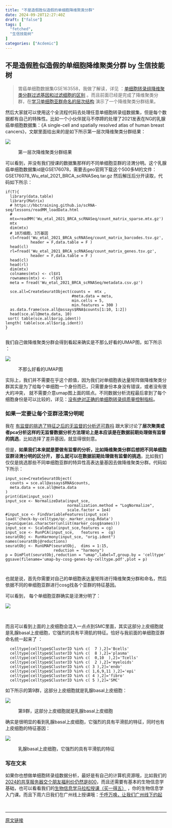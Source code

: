 ```yaml
---
title: "不是造假胜似造假的单细胞降维聚类分群"
date: 2024-09-28T12:27:40Z
draft: ["false"]
tags: [
  "fetched",
  "生信技能树"
]
categories: ["Acdemic"]
---
```

不是造假胜似造假的单细胞降维聚类分群 by 生信技能树
------
<div><section data-tool="mdnice编辑器" data-website="https://www.mdnice.com"><blockquote data-tool="mdnice编辑器"><span></span><p>胃癌单细胞数据集GSE163558，我做了解读，详见 ：<a href="https://mp.weixin.qq.com/s?__biz=MzAxMDkxODM1Ng==&amp;mid=2247533053&amp;idx=1&amp;sn=bd155638b280e875dcae14622198b65b&amp;scene=21#wechat_redirect" data-linktype="2">单细胞转录组降维聚类分群过滤基因和过滤细胞的区别</a> 。而且前面已经是完成了降维聚类分群，在<a href="https://mp.weixin.qq.com/s?__biz=MzAxMDkxODM1Ng==&amp;mid=2247533061&amp;idx=1&amp;sn=de67737df31c0302667d9c7a75214415&amp;scene=21#wechat_redirect" data-linktype="2">学习单细胞亚群命名的层次结构</a> 演示了一个降维聚类分群结果。</p></blockquote><p data-tool="mdnice编辑器">然后大家就可以使用这个全流程代码去处理任意单细胞转录组数据集，但是每个数据都有自己的特殊性。比如一个小伙伴就马不停蹄的处理了2021发表在NG的乳腺癌单细胞数据集：《A single-cell and spatially resolved atlas of human breast cancers》，文献里面给出来的是如下所示第一层次降维聚类分群结果：</p><p><img data-galleryid="" data-imgfileid="100049985" data-ratio="0.5" data-s="300,640" data-src="https://mmbiz.qpic.cn/mmbiz_png/cZNhZQ6j4wwEWyeYVq2icCCdcFAicbARMz2icgBYYib6tD3U4r4bqrPGWUhOV08maen0xbgLHDPN4FJH3zegmhIQ7g/640?wx_fmt=png&amp;from=appmsg" data-type="png" data-w="1080" src="https://mmbiz.qpic.cn/mmbiz_png/cZNhZQ6j4wwEWyeYVq2icCCdcFAicbARMz2icgBYYib6tD3U4r4bqrPGWUhOV08maen0xbgLHDPN4FJH3zegmhIQ7g/640?wx_fmt=png&amp;from=appmsg"></p><figure data-tool="mdnice编辑器"><figcaption>第一层次降维聚类分群结果</figcaption></figure><p data-tool="mdnice编辑器">可以看到，并没有我们授课的数据集那样的不同单细胞亚群的泾渭分明。这个乳腺癌单细胞数据集id是GSE176078，需要去geo官网下载这个500多M的文件：GSE176078_Wu_etal_2021_BRCA_scRNASeq.tar.gz 然后解压后分开读取，代码如下所示：</p><pre data-tool="mdnice编辑器"><span></span><code><span>if</span>(T){<br>  library(data.table)<br>  library(Matrix) <br>  <span># https://hbctraining.github.io/scRNA-seq/lessons/readMM_loadData.html</span><br>  <span>#  </span><br>  mtx=readMM(<span>'Wu_etal_2021_BRCA_scRNASeq/count_matrix_sparse.mtx.gz'</span>)<br>  mtx<br>  dim(mtx)<br>  <span># 10万细胞，3万基因 </span><br>  cl=fread(<span>'Wu_etal_2021_BRCA_scRNASeq/count_matrix_barcodes.tsv.gz'</span>,<br>           header = F,data.table = F ) <br>  head(cl)<br>  rl=fread(<span>'Wu_etal_2021_BRCA_scRNASeq/count_matrix_genes.tsv.gz'</span>,<br>           header = F,data.table = F ) <br>  head(cl)<br>  head(rl)<br>  dim(mtx)<br>  colnames(mtx) &lt;- cl<span>$V1</span><br>  rownames(mtx) &lt;-  rl<span>$V1</span><br>  meta = fread(<span>'Wu_etal_2021_BRCA_scRNASeq/metadata.csv.gz'</span>)<br>  <br>  sce.all=CreateSeuratObject(counts =  mtx , <br>                             <span>#meta.data = meta,</span><br>                             min.cells = 5,<br>                             min.features = 300 )<br>  as.data.frame(sce.all@assays<span>$RNA</span><span>$counts</span>[1:10, 1:2])<br>  head(sce.all@meta.data, 10)<br> sort( table(sce.all<span>$orig</span>.ident))<br>length( table(sce.all<span>$orig</span>.ident))  <br>}<br><br></code></pre><p data-tool="mdnice编辑器">我们自己做降维聚类分群会得到看起来确实是不那么好看的UMAP图，如下所示 ：</p><p><img data-galleryid="" data-imgfileid="100049986" data-ratio="1.2185185185185186" data-s="300,640" data-src="https://mmbiz.qpic.cn/mmbiz_png/cZNhZQ6j4wwEWyeYVq2icCCdcFAicbARMzMTZIHicTCQ5a9WlWic8afPOJq1PS1ZsPMWYgg5Uc59wMvp200PYle9iaw/640?wx_fmt=png&amp;from=appmsg" data-type="png" data-w="1080" src="https://mmbiz.qpic.cn/mmbiz_png/cZNhZQ6j4wwEWyeYVq2icCCdcFAicbARMzMTZIHicTCQ5a9WlWic8afPOJq1PS1ZsPMWYgg5Uc59wMvp200PYle9iaw/640?wx_fmt=png&amp;from=appmsg"></p><figure data-tool="mdnice编辑器"><figcaption>不那么好看的UMAP图</figcaption></figure><p data-tool="mdnice编辑器">实际上，我们并不需要在乎这个颜值，因为我们对单细胞表达量矩阵做降维聚类分群其实是为了给每个单细胞一个身份而已，只需要身份本身没有错误，或者没有很大的冲突， 就不需要介意umap图上面的斑点。不同数据分析流程最后拿到了每个细胞身份是可以比较的，详见：<a href="https://mp.weixin.qq.com/s?__biz=MzAxMDkxODM1Ng==&amp;mid=2247533087&amp;idx=1&amp;sn=0397ea00da43ef1de3dc5119480b4692&amp;scene=21#wechat_redirect" data-linktype="2">没有绝对正确的单细胞转录组质量控制指标</a>。</p><h3 data-tool="mdnice编辑器"><span></span><span>如果一定要让每个亚群泾渭分明呢</span><span></span></h3><p data-tool="mdnice编辑器">我在 <a href="https://mp.weixin.qq.com/s?__biz=MzAxMDkxODM1Ng==&amp;mid=2247533595&amp;idx=1&amp;sn=87d9f3e71c78a803c356c30a6a4b6a89&amp;scene=21#wechat_redirect" data-linktype="2">有监督的挑选了特征之后的无监督的分析还可靠吗</a> 跟大家讨论了<strong>层次聚类或者pca分析这样的无监督数据分析方法理论上是本应该是在数据前期处理做有监督的挑选</strong>，比如选择了差异基因，就显得很刻意。</p><p data-tool="mdnice编辑器">但是，<strong>如果我们本来就是要做有监督的分析，比如降维聚类分群后想把不同单细胞亚群泾渭分明的区分开， 那么就可以在数据前期处理做有监督的挑选</strong>，比如我们仅仅是挑选那些不同单细胞亚群的特异性高表达量基因去做降维聚类分群。代码如下所示：</p><pre data-tool="mdnice编辑器"><span></span><code>input_sce=CreateSeuratObject(<br>  counts = sce.all@assays$RNA$counts,<br>  meta.data = sce.all@meta.data<br>)<br>print(dim(input_sce))<br>input_sce &lt;- NormalizeData(input_sce, <br>                           normalization.method = <span>"LogNormalize"</span>,<br>                           scale.factor = <span>1e4</span>) <br><span>#input_sce &lt;- FindVariableFeatures(input_sce)</span><br>load(<span>'check-by-celltype/qc-_marker_cosg.Rdata'</span>)<br>cg=unique(as.character(unlist(marker_cosg$names)))<br>input_sce &lt;- ScaleData(input_sce,features = cg)<br>input_sce &lt;- RunPCA(input_sce,   features =  cg)<br>seuratObj &lt;- RunHarmony(input_sce, <span>"orig.ident"</span>)<br>names(seuratObj@reductions)<br>seuratObj &lt;- RunUMAP(seuratObj,  dims = <span>1</span>:<span>15</span>, <br>                     reduction = <span>"harmony"</span>)<br>p = DimPlot(seuratObj,reduction = <span>"umap"</span>,label=<span>T</span>,group.by = <span>'celltype'</span> ) ;p<br>ggsave(filename=<span>'umap-by-cosg-genes-by-celltype.pdf'</span>,plot = p) <br><br><br></code></pre><p data-tool="mdnice编辑器">也就是说，首先你需要对自己的单细胞表达量矩阵进行降维聚类分群和命名，然后依据不同的单细胞亚群进行cosg找各个亚群的特征基因。</p><p data-tool="mdnice编辑器">可以看到， 每个单细胞亚群确实是泾渭分明了：</p><p><img data-galleryid="" data-imgfileid="100049984" data-ratio="0.7694444444444445" data-s="300,640" data-src="https://mmbiz.qpic.cn/mmbiz_png/cZNhZQ6j4wwEWyeYVq2icCCdcFAicbARMzvDYfrbO8gSzicFU1spext4gxibVoLBgBs7TzU7h95JSpSdIJQhdbHYDA/640?wx_fmt=png&amp;from=appmsg" data-type="png" data-w="1080" src="https://mmbiz.qpic.cn/mmbiz_png/cZNhZQ6j4wwEWyeYVq2icCCdcFAicbARMzvDYfrbO8gSzicFU1spext4gxibVoLBgBs7TzU7h95JSpSdIJQhdbHYDA/640?wx_fmt=png&amp;from=appmsg"></p><figure data-tool="mdnice编辑器"><figcaption> </figcaption></figure><p data-tool="mdnice编辑器">而且可以看到上面的上皮细胞会混入一点点到SMC里面，其实这部分上皮细胞就是乳腺basal上皮细胞，它强烈的具有平滑肌的特征。恰好与我前面的单细胞亚群命名统一起来了 ：</p><pre data-tool="mdnice编辑器"><span></span><code>  celltype[celltype$ClusterID %<span>in</span>% c(  <span>7</span> ),<span>2</span>]=<span>'Bcells'</span><br>  celltype[celltype$ClusterID %<span>in</span>% c(  <span>8</span> ),<span>2</span>]=<span>'plasma'</span><br>  celltype[celltype$ClusterID %<span>in</span>% c(  <span>0</span>,<span>10</span>  ),<span>2</span>]=<span>'Tcells'</span><br>  celltype[celltype$ClusterID %<span>in</span>% c(  <span>2</span> ),<span>2</span>]=<span>'myeloids'</span>  <br>  celltype[celltype$ClusterID %<span>in</span>% c( <span>3</span> ),<span>2</span>]=<span>'endo'</span>   <br>  celltype[celltype$ClusterID %<span>in</span>% c( <span>1</span>,<span>6</span>,<span>9</span>,<span>11</span> ),<span>2</span>]=<span>'epi'</span><br>  celltype[celltype$ClusterID %<span>in</span>% c( <span>4</span> ),<span>2</span>]=<span>'fibro'</span>  <br>  celltype[celltype$ClusterID %<span>in</span>% c( <span>5</span> ),<span>2</span>]=<span>'SMC'</span>  <br></code></pre><p data-tool="mdnice编辑器">如下所示的第9群，这部分上皮细胞就是乳腺basal上皮细胞：</p><p><img data-galleryid="" data-imgfileid="100049987" data-ratio="0.7425925925925926" data-s="300,640" data-src="https://mmbiz.qpic.cn/mmbiz_png/cZNhZQ6j4wwEWyeYVq2icCCdcFAicbARMzeBXuOwYBLYHhxgLm6FtIfPPQ4FHxPmfoc4rJ7LibRBRpXV3M6KpHXgg/640?wx_fmt=png&amp;from=appmsg" data-type="png" data-w="1080" src="https://mmbiz.qpic.cn/mmbiz_png/cZNhZQ6j4wwEWyeYVq2icCCdcFAicbARMzeBXuOwYBLYHhxgLm6FtIfPPQ4FHxPmfoc4rJ7LibRBRpXV3M6KpHXgg/640?wx_fmt=png&amp;from=appmsg"></p><figure data-tool="mdnice编辑器"><figcaption>第9群，这部分上皮细胞就是乳腺basal上皮细胞</figcaption></figure><p data-tool="mdnice编辑器">确实是很明显的看到乳腺basal上皮细胞，它强烈的具有平滑肌的特征，同时也有上皮细胞的特征基因：</p><p><img data-galleryid="" data-imgfileid="100049988" data-ratio="0.6833333333333333" data-s="300,640" data-src="https://mmbiz.qpic.cn/mmbiz_png/cZNhZQ6j4wwEWyeYVq2icCCdcFAicbARMz2iaDrsdLS9cqR22oApMdIddrxEn31jSjFNaBjDhFD6QuDyM8eVzvQFg/640?wx_fmt=png&amp;from=appmsg" data-type="png" data-w="1080" src="https://mmbiz.qpic.cn/mmbiz_png/cZNhZQ6j4wwEWyeYVq2icCCdcFAicbARMz2iaDrsdLS9cqR22oApMdIddrxEn31jSjFNaBjDhFD6QuDyM8eVzvQFg/640?wx_fmt=png&amp;from=appmsg"></p><figure data-tool="mdnice编辑器"><figcaption>乳腺basal上皮细胞，它强烈的具有平滑肌的特征</figcaption></figure></section><section data-tool="mdnice编辑器" data-website="https://www.mdnice.com"><h3 data-tool="mdnice编辑器"><span>写在文末</span></h3></section><p>如果你也想做单细胞转录组数据分析，<span>最好是有自己的计算机资源哦，比如我们的</span><a target="_blank" href="http://mp.weixin.qq.com/s?__biz=MzAxMDkxODM1Ng==&amp;mid=2247533037&amp;idx=2&amp;sn=e6dd07e9339a84c8cbad2a9d6b42c8ca&amp;chksm=9b4b0156ac3c88403c55822722f6a93cde401fbb7b7cdbaee2a07211347e751ce414b7a47ec7&amp;scene=21#wechat_redirect" textvalue="2024的共享服务器交个朋友福利价仍然‍是800" linktype="text" imgurl="" imgdata="null" data-itemshowtype="0" tab="innerlink" data-linktype="2" hasload="1">2024的共享服务器交个朋友福利价仍然是800</a><span>，而且还需要有基本的生物信息学基础，也可以看看我们的</span><a target="_blank" href="http://mp.weixin.qq.com/s?__biz=MzAxMDkxODM1Ng==&amp;mid=2247531929&amp;idx=1&amp;sn=f6f16b7bf6b907360d6d0052e3d10cf6&amp;chksm=9b4b3d22ac3cb434b6aa7753a4cf0f266578147ccf10b49cc834e46af578ee6de99be0accb30&amp;scene=21#wechat_redirect" textvalue="生物信息学马拉‍松授课（买一得五）" linktype="text" imgurl="" imgdata="null" data-itemshowtype="0" tab="innerlink" data-linktype="2" hasload="1">生物信息学马拉松授课（买一得五）</a><span> ，你的生物信息学入门课。而且下周六日我们在广州线上授课哦：<a target="_blank" href="http://mp.weixin.qq.com/s?__biz=MzAxMDkxODM1Ng==&amp;mid=2247533462&amp;idx=1&amp;sn=db7335a759233b4cea8b56c394e4171e&amp;chksm=9b4b032dac3c8a3b3cec594bf475a12f6feec734d27c216a59d06f48164eaf04ea26e6e6746e&amp;scene=21#wechat_redirect" textvalue="千呼万唤，让我们广州线下约起" linktype="text" imgurl="" imgdata="null" data-itemshowtype="0" tab="innerlink" data-linktype="2">千呼万唤，让我们广州线下约起</a></span></p><p><br></p><p><mp-style-type data-value="3"></mp-style-type></p></div>  
<hr>
<a href="https://mp.weixin.qq.com/s/0YTC6SBoMolBEu7GZsBXAA",target="_blank" rel="noopener noreferrer">原文链接</a>
